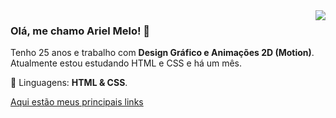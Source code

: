 <img align='right' src="https://github-readme-stats.vercel.app/api?username=arielgmelo&theme=dracula&show_icons=true&cache_seconds=2300">

<h3 align="left">Olá, me chamo Ariel Melo! 👋</h3>

<p align="left"> 
  Tenho 25 anos e trabalho com <strong>Design Gráfico e Animações 2D (Motion)</strong>.<br>
  Atualmente estou estudando HTML e CSS e há um mês.
</p>

<p align="left">
  🦄 Linguagens: <strong>HTML & CSS</strong>.
</p>

<p>
  <a href="https://arielgmelo.github.io" alt="">Aqui estão meus principais links</a>
</p>

